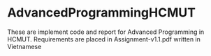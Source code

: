 # AdvancedProgrammingHCMUT
These are implement code and report for Advanced Programming in HCMUT. Requirements are placed in Assignment-v1.1.pdf written in Vietnamese
